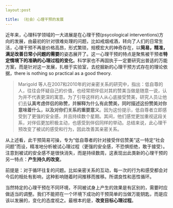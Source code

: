 ```yaml
---
layout:post

title: （社会）心理干预的发展
---
```


近年来，心理科学领域的一大进展是在心理干预(psycological interventions)方向的发展，由最初的针对很难处理的问题，比如戒烟戒酒，转向了人们的日常生活，心理干预不再是价格高昂，形式繁琐，规模宏大的神奇存在，以**简易，精准，满足改善日常小问题的需要**的姿态展开了。这一心理干预的特点是聚焦被干预者**特定情境下的准确的心理过程的变化**。科学家也不再固执于一定要研究出普适的万能方案，而是针对这一发展，扎根于实验室，去挖掘新的心理干预方式存在的理论依据，there is nothing so practical as a good theory.


> Marigold 等人在2007和2010年的对亲密关系的研究中，指出：低自尊的人，往往会怀疑自己的价值，也经常把伴侣对其的赞美当做是随意一说，认为并不代表更深的寓意。为了引导这样的人从心底接受赞美，研究人员让他们去**认真考虑伴侣的称赞，并解释为什么有此赞美，同时描述这份赞美对你意味着什么，以及对你们关系的重要意义**。因为这份提示，低自尊者立即感受到了更强的安全感，并且持续数个星期。其间，他们感觉更加重视这段关系，对伴侣更加积极主动，也感受到伴侣同样的举动。总结来说，此心理干预改变了被试的感受和行为，因此改善其亲密关系。


从上述看，此干预简易可操，专为“低自尊者的针对接受伴侣赞美”这一特定“社会问题”而设，精准地分析被试心理过程（更强的安全感，不恐惧拒绝，敢于接受）。注意到被试的安全感不是很快消失，而是持续数周，这表现出此类新的心理干预的另一特点：**产生持久的改变**。

前提是：对于循环往复的问题。比如亲密关系的互动，每一次的行为和感受都会对今后的相处有影响，这种影响随着时间推移而推移。所谓良性和恶性循环。

当然特定的心理干预在不同环境，不同被试身上产生的效果是有区别的，需要时应做适当的调整。我们不能把在一个环境下成功的干预简单的当做万能钥匙，而是应该以发展的，变化的态度视之。最根本的是，**改变目标心理过程**。